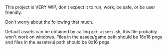 This project is VERY WIP, don't expect it to run, work, be safe, or be user friendly. 

Don't worry about the following that much.

Default assets can be obtained by calling `get_assets.sh`, this file probably won't work on windows. Files in the assets/game path should be 16x16 pngs and files in the assets/ui path should be 8x16 pngs.